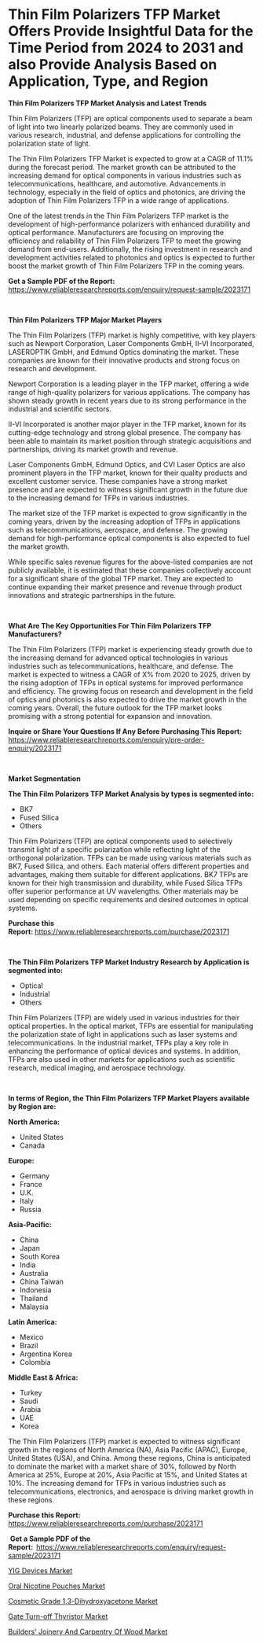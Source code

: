 <p><h1>Thin Film Polarizers TFP Market Offers Provide Insightful Data for the Time Period from 2024 to 2031 and also Provide Analysis Based on Application, Type, and Region</h1></p><p><strong>Thin Film Polarizers TFP Market Analysis and Latest Trends</strong></p>
<p><p>Thin Film Polarizers (TFP) are optical components used to separate a beam of light into two linearly polarized beams. They are commonly used in various research, industrial, and defense applications for controlling the polarization state of light.</p><p>The Thin Film Polarizers TFP Market is expected to grow at a CAGR of 11.1% during the forecast period. The market growth can be attributed to the increasing demand for optical components in various industries such as telecommunications, healthcare, and automotive. Advancements in technology, especially in the field of optics and photonics, are driving the adoption of Thin Film Polarizers TFP in a wide range of applications.</p><p>One of the latest trends in the Thin Film Polarizers TFP market is the development of high-performance polarizers with enhanced durability and optical performance. Manufacturers are focusing on improving the efficiency and reliability of Thin Film Polarizers TFP to meet the growing demand from end-users. Additionally, the rising investment in research and development activities related to photonics and optics is expected to further boost the market growth of Thin Film Polarizers TFP in the coming years.</p></p>
<p><strong>Get a Sample PDF of the Report:&nbsp;</strong> <a href="https://www.reliableresearchreports.com/enquiry/request-sample/2023171">https://www.reliableresearchreports.com/enquiry/request-sample/2023171</a></p>
<p>&nbsp;</p>
<p><strong>Thin Film Polarizers TFP Major Market Players</strong></p>
<p><p>The Thin Film Polarizers (TFP) market is highly competitive, with key players such as Newport Corporation, Laser Components GmbH, II-VI Incorporated, LASEROPTIK GmbH, and Edmund Optics dominating the market. These companies are known for their innovative products and strong focus on research and development.</p><p>Newport Corporation is a leading player in the TFP market, offering a wide range of high-quality polarizers for various applications. The company has shown steady growth in recent years due to its strong performance in the industrial and scientific sectors.</p><p>II-VI Incorporated is another major player in the TFP market, known for its cutting-edge technology and strong global presence. The company has been able to maintain its market position through strategic acquisitions and partnerships, driving its market growth and revenue.</p><p>Laser Components GmbH, Edmund Optics, and CVI Laser Optics are also prominent players in the TFP market, known for their quality products and excellent customer service. These companies have a strong market presence and are expected to witness significant growth in the future due to the increasing demand for TFPs in various industries.</p><p>The market size of the TFP market is expected to grow significantly in the coming years, driven by the increasing adoption of TFPs in applications such as telecommunications, aerospace, and defense. The growing demand for high-performance optical components is also expected to fuel the market growth.</p><p>While specific sales revenue figures for the above-listed companies are not publicly available, it is estimated that these companies collectively account for a significant share of the global TFP market. They are expected to continue expanding their market presence and revenue through product innovations and strategic partnerships in the future.</p></p>
<p>&nbsp;</p>
<p><strong>What Are The Key Opportunities For Thin Film Polarizers TFP Manufacturers?</strong></p>
<p><p>The Thin Film Polarizers (TFP) market is experiencing steady growth due to the increasing demand for advanced optical technologies in various industries such as telecommunications, healthcare, and defense. The market is expected to witness a CAGR of X% from 2020 to 2025, driven by the rising adoption of TFPs in optical systems for improved performance and efficiency. The growing focus on research and development in the field of optics and photonics is also expected to drive the market growth in the coming years. Overall, the future outlook for the TFP market looks promising with a strong potential for expansion and innovation.</p></p>
<p><strong>Inquire or Share Your Questions If Any Before Purchasing This Report:</strong> <a href="https://www.reliableresearchreports.com/enquiry/pre-order-enquiry/2023171">https://www.reliableresearchreports.com/enquiry/pre-order-enquiry/2023171</a></p>
<p>&nbsp;</p>
<p><strong>Market Segmentation</strong></p>
<p><strong>The Thin Film Polarizers TFP Market Analysis by types is segmented into:</strong></p>
<p><ul><li>BK7</li><li>Fused Silica</li><li>Others</li></ul></p>
<p><p>Thin Film Polarizers (TFP) are optical components used to selectively transmit light of a specific polarization while reflecting light of the orthogonal polarization. TFPs can be made using various materials such as BK7, Fused Silica, and others. Each material offers different properties and advantages, making them suitable for different applications. BK7 TFPs are known for their high transmission and durability, while Fused Silica TFPs offer superior performance at UV wavelengths. Other materials may be used depending on specific requirements and desired outcomes in optical systems.</p></p>
<p><strong>Purchase this Report:&nbsp;</strong><a href="https://www.reliableresearchreports.com/purchase/2023171">https://www.reliableresearchreports.com/purchase/2023171</a></p>
<p>&nbsp;</p>
<p><strong>The Thin Film Polarizers TFP Market Industry Research by Application is segmented into:</strong></p>
<p><ul><li>Optical</li><li>Industrial</li><li>Others</li></ul></p>
<p><p>Thin Film Polarizers (TFP) are widely used in various industries for their optical properties. In the optical market, TFPs are essential for manipulating the polarization state of light in applications such as laser systems and telecommunications. In the industrial market, TFPs play a key role in enhancing the performance of optical devices and systems. In addition, TFPs are also used in other markets for applications such as scientific research, medical imaging, and aerospace technology.</p></p>
<p>&nbsp;</p>
<p><strong>In terms of Region, the Thin Film Polarizers TFP Market Players available by Region are:</strong></p>
<p>
    <p> <strong> North America: </strong>
        <ul>
            <li>United States</li>
            <li>Canada</li>
        </ul>
        </p> 
    <p> <strong> Europe: </strong>
        <ul>
            <li>Germany</li>
            <li>France</li>
            <li>U.K.</li>
            <li>Italy</li>
            <li>Russia</li>
        </ul>
        </p> 
    <p> <strong> Asia-Pacific: </strong>
        <ul>
            <li>China</li>
            <li>Japan</li>
            <li>South Korea</li>
            <li>India</li>
            <li>Australia</li>
            <li>China Taiwan</li>
            <li>Indonesia</li>
            <li>Thailand</li>
            <li>Malaysia</li>
        </ul>
        </p> 
    <p> <strong> Latin America: </strong>
        <ul>
            <li>Mexico</li>
            <li>Brazil</li>
            <li>Argentina Korea</li>
            <li>Colombia</li>
        </ul>
        </p> 
    <p> <strong> Middle East & Africa: </strong>
        <ul>
            <li>Turkey</li>
            <li>Saudi</li>
            <li>Arabia</li>
            <li>UAE</li>
            <li>Korea</li>
        </ul>
    </p>
    </p>
<p><p>The Thin Film Polarizers (TFP) market is expected to witness significant growth in the regions of North America (NA), Asia Pacific (APAC), Europe, United States (USA), and China. Among these regions, China is anticipated to dominate the market with a market share of 30%, followed by North America at 25%, Europe at 20%, Asia Pacific at 15%, and United States at 10%. The increasing demand for TFPs in various industries such as telecommunications, electronics, and aerospace is driving market growth in these regions.</p></p>
<p><strong>Purchase this Report: </strong><a href="https://www.reliableresearchreports.com/purchase/2023171">https://www.reliableresearchreports.com/purchase/2023171</a></p>
<p>&nbsp;<strong>Get a Sample PDF of the Report:&nbsp;&nbsp;</strong><a href="https://www.reliableresearchreports.com/enquiry/request-sample/2023171">https://www.reliableresearchreports.com/enquiry/request-sample/2023171</a></p>
<p><strong></strong></p>
<p><p><a href="https://view.publitas.com/reportprime-1/yig-devices-market-dynamics-2024-2031-also-about-its-market-trends-projections-and-opportunities/">YIG Devices Market</a></p><p><a href="https://view.publitas.com/reportprime-1/oral-nicotine-pouches-market-research-report-forecasted-for-period-from-2024-2031-by-market-type-market-application-and-region/">Oral Nicotine Pouches Market</a></p><p><a href="https://acidic-farm-354.notion.site/Global-Cosmetic-Grade-1-3-Dihydroxyacetone-Market-by-Types-Applications-and-Major-Players-with-Re-7c016cf179c448d4aca2dbe512b312b8">Cosmetic Grade 1,3-Dihydroxyacetone Market</a></p><p><a href="https://acidic-farm-354.notion.site/Gate-Turn-off-Thyristor-Market-A-Comprehensive-Report-of-its-Market-Share-Growth-Trends-2024-20-653bdfd6c7bc4a44a9b5bde18b78931b">Gate Turn-off Thyristor Market</a></p><p><a href="https://glittery-fuchsia-86a.notion.site/Builders-Joinery-And-Carpentry-Of-Wood-Market-with-the-goal-of-estimating-the-market-size-and-futur-a017345149cf4cffabfb1288e6fb8093">Builders' Joinery And Carpentry Of Wood Market</a></p></p>